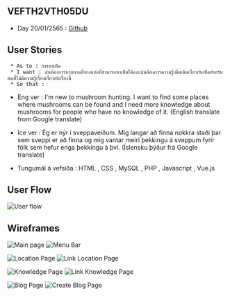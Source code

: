## VEFTH2VTH05DU
   * Day 20/01/2565 : [Github](https://github.com/PMBenjamin-117/VEFTH2VTH05DU/wiki/Verkefni_1)

## User Stories
     * As to : การหาเห็ด
     * I want : ฉันต้องการหาสถานที่บางแห่งที่สามารถหาเห็ดได้และฉันต้องการความรู้เพิ่มเติมเกี่ยวกับเห็ดสำหรับคนที่ไม่มีความรู้เรื่องเกี่ยวกับเรื่องนี้ 
     * So that : 

   * Eng ver : I'm new to mushroom hunting. I want to find some places where mushrooms can be found and I need more knowledge about mushrooms for people who have no knowledge of it. (English translate from Google translate)
   * Ice ver : Ég er nýr í sveppaveiðum. Mig langar að finna nokkra staði þar sem sveppi er að finna og mig vantar meiri þekkingu á sveppum fyrir fólk sem hefur enga þekkingu á því. (Íslensku þýður frá Google translate)

   * Tungumál á vefsíða : HTML , CSS , MySQL , PHP , Javascript , Vue.js

## User Flow
![User flow](https://github.com/VEFTH2VTH05DU/VEFTH2VTH05DU/blob/main/User_Flow.drawio.png)

## Wireframes
![Main page](https://github.com/VEFTH2VTH05DU/VEFTH2VTH05DU/blob/main/Main_Page.drawio.png)
![Menu Bar](https://github.com/VEFTH2VTH05DU/VEFTH2VTH05DU/blob/main/Menu_Bar.drawio.png)

![Location Page](https://github.com/VEFTH2VTH05DU/VEFTH2VTH05DU/blob/main/Location_Page.drawio.png)
![Link Location Page](https://github.com/VEFTH2VTH05DU/VEFTH2VTH05DU/blob/main/Link_Location_Page.drawio.png)

![Knowledge Page](https://github.com/VEFTH2VTH05DU/VEFTH2VTH05DU/blob/main/Knowledge_Page.drawio.png)
![Link Knowledge Page](https://github.com/VEFTH2VTH05DU/VEFTH2VTH05DU/blob/main/Link_Knowledge_Page.drawio.png)

![Blog Page](https://github.com/VEFTH2VTH05DU/VEFTH2VTH05DU/blob/main/Blog_Page.drawio.png)
![Create Blog Page](https://github.com/VEFTH2VTH05DU/VEFTH2VTH05DU/blob/main/Create_Blog_Page.drawio.png)
